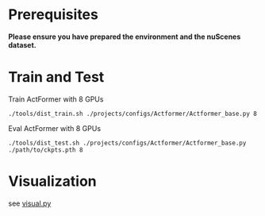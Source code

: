 # Prerequisites

**Please ensure you have prepared the environment and the nuScenes dataset.**

# Train and Test

Train ActFormer with 8 GPUs

```
./tools/dist_train.sh ./projects/configs/Actformer/Actformer_base.py 8
```

Eval ActFormer with 8 GPUs

```
./tools/dist_test.sh ./projects/configs/Actformer/Actformer_base.py ./path/to/ckpts.pth 8
```

# Visualization

see [visual.py](../tools/analysis_tools/visual.py)
